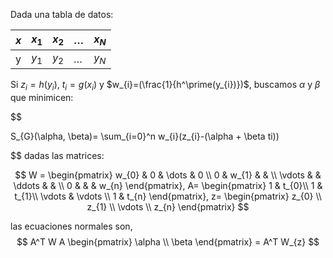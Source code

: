 Dada una tabla de datos:

| $x$ | $x_{1}$ | $x_{2}$ | $\dots$ | $x_{N}$ |
| --- | ------- | ------- | ------- | ------- |
| y   | $y_{1}$ | $y_{2}$ | $\dots$ | $y_{N}$ |

Si $z_{i} = h(y_{i})$, $t_{i}=g(x_{i})$ y $w_{i}=(\frac{1}{h^\prime(y_{i})})$, buscamos $\alpha$ y $\beta$ que minimicen:

$$

S_{G}(\alpha, \beta)= \sum_{i=0}^n w_{i}(z_{i}-(\alpha + \beta ti))

$$
dadas las matrices:

$$
W = 
\begin{pmatrix}
w_{0} & 0 & \dots & 0 \\
0  & w_{1} &  &  \\
\vdots &  &  \ddots &   &  \\
0  &  &  & w_{n}
\end{pmatrix},
A=
\begin{pmatrix}
1 & t_{0}\\
1 & t_{1}\\
\vdots & \vdots \\
1 & t_{n}
\end{pmatrix},
z= 
\begin{pmatrix}
z_{0} \\
z_{1} \\
\vdots \\
z_{n}
\end{pmatrix}
$$

las ecuaciones normales son, 
$$
A^T W A 
\begin{pmatrix}
\alpha \\
\beta
\end{pmatrix}
= A^T W_{z}
$$
